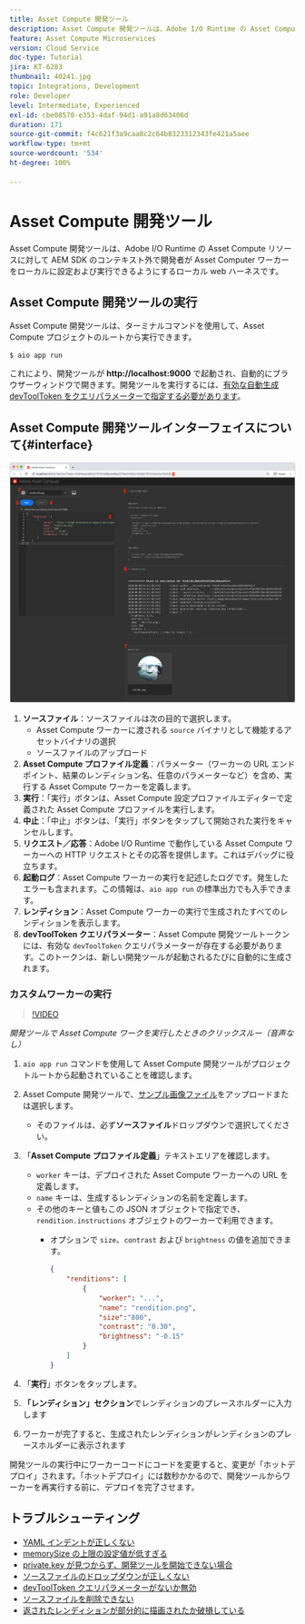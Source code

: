 ```yaml
---
title: Asset Compute 開発ツール
description: Asset Compute 開発ツールは、Adobe I/O Runtime の Asset Compute リソースに対して AEM SDK のコンテキスト外で開発者が Asset Computer ワーカーをローカルに設定および実行できるようにするローカル web ハーネスです。
feature: Asset Compute Microservices
version: Cloud Service
doc-type: Tutorial
jira: KT-6283
thumbnail: 40241.jpg
topic: Integrations, Development
role: Developer
level: Intermediate, Experienced
exl-id: cbe08570-e353-4daf-94d1-a91a8d63406d
duration: 171
source-git-commit: f4c621f3a9caa8c2c64b8323312343fe421a5aee
workflow-type: tm+mt
source-wordcount: '534'
ht-degree: 100%

---
```


# Asset Compute 開発ツール

Asset Compute 開発ツールは、Adobe I/O Runtime の Asset Compute リソースに対して AEM SDK のコンテキスト外で開発者が Asset Computer ワーカーをローカルに設定および実行できるようにするローカル web ハーネスです。

## Asset Compute 開発ツールの実行

Asset Compute 開発ツールは、ターミナルコマンドを使用して、Asset Compute プロジェクトのルートから実行できます。

```
$ aio app run
```

これにより、開発ツールが __http://localhost:9000__ で起動され、自動的にブラウザーウィンドウで開きます。開発ツールを実行するには、[有効な自動生成 devToolToken をクエリパラメーターで指定する必要があります](#troubleshooting__devtooltoken)。

## Asset Compute 開発ツールインターフェイスについて{#interface}

![Asset Compute 開発ツール](./assets/development-tool/asset-compute-dev-tool.png)

1. __ソースファイル__：ソースファイルは次の目的で選択します。
   + Asset Compute ワーカーに渡される `source` バイナリとして機能するアセットバイナリの選択
   + ソースファイルのアップロード
1. __Asset Compute プロファイル定義__：パラメーター（ワーカーの URL エンドポイント、結果のレンディション名、任意のパラメーターなど）を含め、実行する Asset Compute ワーカーを定義します。
1. __実行__：「実行」ボタンは、Asset Compute 設定プロファイルエディターで定義された Asset Compute プロファイルを実行します。
1. __中止__：「中止」ボタンは、「実行」ボタンをタップして開始された実行をキャンセルします。
1. __リクエスト／応答__：Adobe I/O Runtime で動作している Asset Compute ワーカーへの HTTP リクエストとその応答を提供します。これはデバッグに役立ちます。
1. __起動ログ__：Asset Compute ワーカーの実行を記述したログです。発生したエラーも含まれます。この情報は、`aio app run` の標準出力でも入手できます。
1. __レンディション__：Asset Compute ワーカーの実行で生成されたすべてのレンディションを表示します。
1. __devToolToken クエリパラメーター__：Asset Compute 開発ツールトークンには、有効な `devToolToken` クエリパラメーターが存在する必要があります。このトークンは、新しい開発ツールが起動されるたびに自動的に生成されます。

### カスタムワーカーの実行

>[!VIDEO](https://video.tv.adobe.com/v/40241?quality=12&learn=on)

_開発ツールで Asset Compute ワークを実行したときのクリックスルー（音声なし）_

1. `aio app run` コマンドを使用して Asset Compute 開発ツールがプロジェクトルートから起動されていることを確認します。
1. Asset Compute 開発ツールで、[サンプル画像ファイル](../assets/samples/sample-file.jpg)をアップロードまたは選択します。
   + そのファイルは、必ず&#x200B;__ソースファイル__&#x200B;ドロップダウンで選択してください。
1. 「__Asset Compute プロファイル定義__」テキストエリアを確認します。
   + `worker` キーは、デプロイされた Asset Compute ワーカーへの URL を定義します。
   + `name` キーは、生成するレンディションの名前を定義します。
   + その他のキーと値もこの JSON オブジェクトで指定でき、`rendition.instructions` オブジェクトのワーカーで利用できます。
      + オプションで `size`、`contrast` および `brightness` の値を追加できます。

        ```json
        {
            "renditions": [
                {
                    "worker": "...",
                    "name": "rendition.png",
                    "size":"800",
                    "contrast": "0.30",
                    "brightness": "-0.15"
                }
            ]
        }
        ```

1. 「__実行__」ボタンをタップします。
1. __「レンディション」セクション__&#x200B;でレンディションのプレースホルダーに入力します
1. ワーカーが完了すると、生成されたレンディションがレンディションのプレースホルダーに表示されます

開発ツールの実行中にワーカーコードにコードを変更すると、変更が「ホットデプロイ」されます。「ホットデプロイ」には数秒かかるので、開発ツールからワーカーを再実行する前に、デプロイを完了させます。

## トラブルシューティング

+ [YAML インデントが正しくない](../troubleshooting.md#incorrect-yaml-indentation)
+ [memorySize の上限の設定値が低すぎる](../troubleshooting.md#memorysize-limit-is-set-too-low)
+ [private.key が見つからず、開発ツールを開始できない場合](../troubleshooting.md#missing-private-key)
+ [ソースファイルのドロップダウンが正しくない](../troubleshooting.md#source-files-dropdown-incorrect)
+ [devToolToken クエリパラメーターがないか無効](../troubleshooting.md#missing-or-invalid-devtooltoken-query-parameter)
+ [ソースファイルを削除できない](../troubleshooting.md#unable-to-remove-source-files)
+ [返されたレンディションが部分的に描画されたか破損している](../troubleshooting.md#rendition-returned-partially-drawn-or-corrupt)
